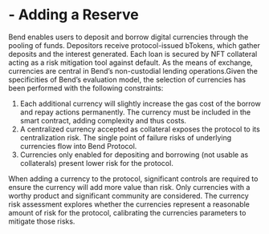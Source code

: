 # - Adding a Reserve

Bend enables users to deposit and borrow digital currencies through the pooling of funds. Depositors receive protocol-issued bTokens, which gather deposits and the interest generated. Each loan is secured by NFT collateral acting as a risk mitigation tool against default. As the means of exchange, currencies are central in Bend’s non-custodial lending operations.Given the specificities of Bend’s evaluation model, the selection of currencies has been performed with the following constraints:

1. Each additional currency will slightly increase the gas cost of the borrow and repay actions permanently. The currency must be included in the smart contract, adding complexity and thus costs.
2. A centralized currency accepted as collateral exposes the protocol to its centralization risk. The single point of failure risks of underlying currencies flow into Bend Protocol.
3. Currencies only enabled for depositing and borrowing (not usable as collaterals) present lower risk for the protocol.

When adding a currency to the protocol, significant controls are required to ensure the currency will add more value than risk. Only currencies with a worthy product and significant community are considered. The currency risk assessment explores whether the currencies represent a reasonable amount of risk for the protocol, calibrating the currencies parameters to mitigate those risks.
